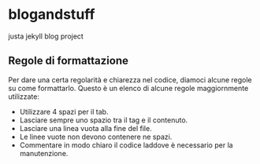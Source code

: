 blogandstuff
============


justa jekyll blog project


Regole di formattazione
-----------------------

Per dare una certa regolarità e chiarezza nel codice, diamoci alcune regole su come formattarlo. Questo è un elenco di alcune regole maggiornmente utilizzate:

 * Utilizzare 4 spazi per il tab.
 * Lasciare sempre uno spazio tra il tag e il contenuto.
 * Lasciare una linea vuota alla fine del file.
 * Le linee vuote non devono contenere ne spazi.
 * Commentare in modo chiaro il codice laddove è necessario per la manutenzione.
